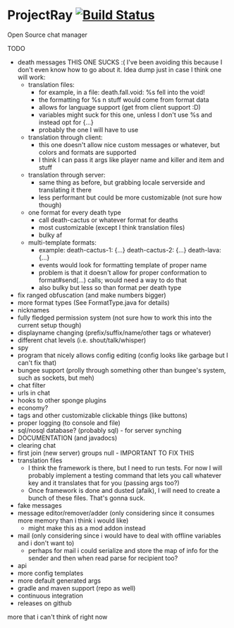 # ProjectRay  [![Build Status](https://travis-ci.org/Wundero/ProjectRay.svg?branch=master)](https://travis-ci.org/Wundero/ProjectRay)
Open Source chat manager

TODO

- death messages THIS ONE SUCKS :( I've been avoiding this because I don't even know how to go about it. Idea dump just in case I think one will work:
  - translation files:
    - for example, in a file: death.fall.void: %s fell into the void!
    - the formatting for %s n stuff would come from format data
    - allows for language support (get from client support :D)
    - variables might suck for this one, unless I don't use %s and instead opt for {...}
    - probably the one I will have to use
  - translation through client:
    - this one doesn't allow nice custom messages or whatever, but colors and formats are supported
    - I think I can pass it args like player name and killer and item and stuff
  - translation through server:
    - same thing as before, but grabbing locale serverside and translating it there
    - less performant but could be more customizable (not sure how though)
  - one format for every death type
    - call death-cactus or whatever format for deaths
    - most customizable (except I think translation files)
    - bulky af
  - multi-template formats:
    - example: death-cactus-1: {...} death-cactus-2: {...} death-lava: {...}
    - events would look for formatting template of proper name
    - problem is that it doesn't allow for proper conformation to format#send(...) calls; would need a way to do that
    - also bulky but less so than format per death type
- fix ranged obfuscation (and make numbers bigger)
- more format types (See FormatType.java for details)
- nicknames
- fully fledged permission system (not sure how to work this into the current setup though)
- displayname changing (prefix/suffix/name/other tags or whatever)
- different chat levels (i.e. shout/talk/whisper)
- spy
- program that nicely allows config editing (config looks like garbage but I can't fix that)
- bungee support (prolly through something other than bungee's system, such as sockets, but meh)
- chat filter
- urls in chat
- hooks to other sponge plugins
- economy?
- tags and other customizable clickable things (like buttons)
- proper logging (to console and file)
- sql/nosql database? (probably sql) - for server synching
- DOCUMENTATION (and javadocs)
- clearing chat
- first join (new server) groups null - IMPORTANT TO FIX THIS
- translation files
  - I think the framework is there, but I need to run tests. For now I will probably implement a testing command that lets you call whatever key and it translates that for you (passing args too?)
  - Once framework is done and dusted (afaik), I will need to create a bunch of these files. That's gonna suck.
- fake messages
- message editor/remover/adder (only considering since it consumes more memory than i think i would like)
  - might make this as a mod addon instead
- mail (only considering since i would have to deal with offline variables and i don't want to)
  - perhaps for mail i could serialize and store the map of info for the sender and then when read parse for recipient too?
- api
- more config templates
- more default generated args
- gradle and maven support (repo as well)
- continuous integration
- releases on github

more that i can't think of right now
